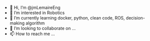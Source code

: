 - 👋 Hi, I’m @jmLemaireEng
- 👀 I’m interested in Robotics
- 🌱 I’m currently learning docker, python, clean code, ROS, decision-making algorithm
- 💞️ I’m looking to collaborate on ...
- 📫 How to reach me ...

<!---
jmLemaireEng/jmLemaireEng is a ✨ special ✨ repository because its `README.md` (this file) appears on your GitHub profile.
You can click the Preview link to take a look at your changes.
--->
